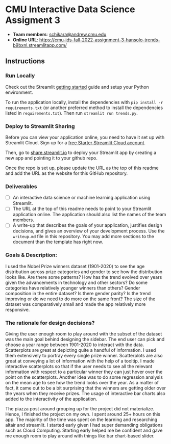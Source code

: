 # CMU Interactive Data Science Assigment 3

* **Team members**: schikara@andrew.cmu.edu 
* **Online URL**: https://cmu-ids-fall-2022-assignment-3-hansolo-trends-b9bxnl.streamlitapp.com/

## Instructions

### Run Locally

Check out the Streamlit [getting started](https://docs.streamlit.io/en/stable/getting_started.html) guide and setup your Python environment.

To run the application locally, install the dependencies with `pip install -r requirements.txt` (or another preferred method to install the dependencies listed in `requirements.txt`). Then run `streamlit run trends.py`.

### Deploy to Streamlit Sharing

Before you can view your application online, you need to have it set up with Streamlit Cloud. 
Sign up for a [free Starter Streamlit Cloud account](https://streamlit.io/cloud). 

Then, go to [share.streamlit.io](https://share.streamlit.io) to deploy your Streamlit app by creating a new app and pointing it to your github repo.

Once the repo is set up, please update the URL as the top of this readme and add the URL as the website for this GitHub repository.

### Deliverables

- [ ] An interactive data science or machine learning application using Streamlit.
- [ ] The URL at the top of this readme needs to point to your Streamlit application online. The application should also list the names of the team members. 
- [ ] A write-up that describes the goals of your application, justifies design decisions, and gives an overview of your development process. Use the `writeup.md` file in this repository. You may add more sections to the document than the template has right now.

### Goals & Description:

I used the Nobel Prize winners dataset (1901-2020) to see the age distribution across prize categories and gender to see how the distribution looks like. Are there some patterns? How has the trend evolved over years given the advancements in technology and other sectors? 
Do some categories have relatively younger winners than others? Gender composition in the entire dataset? Is there gender parity? Is the trend improving or do we need to do more on the same front?
The size of the dataset was comparatively small and made the app relatively more responsive.

### The rationale for design decisions?

Giving the user enough room to play around with the subset of the dataset was the main goal behind designing the sidebar. The end user can pick and choose a year range between 1901-2020 to interact with the data. Scatterplots are great at depicting quite a handful of information. I used them extensively to portray every single prize winner.
Scatterplots are also great at conveying a lot of information with the help of a tooltip. I made interactive scatterplots so that if the user needs to see all the relevant information with respect to a particular winner they can just hover over the point on the scatterplots.
Another idea was to do some regression analysis on the mean age to see how the trend looks over the year. As a matter of fact, it came out to be a bit surprising that the winners are getting older over the years when they receive prizes. The usage of interactive bar charts also added to the interactivity of the application.

The piazza post around grouping up for the project did not materialize. Hence, I finished the project on my own. I spent around 25+ hours on this app. The majority of the time was spent on the learning and researching altair and streamlit. I started early given I had super demanding obligations such as Cloud Computing. Starting early helped me be confident and gave me enough room to play around with things like bar chart-based slider.
